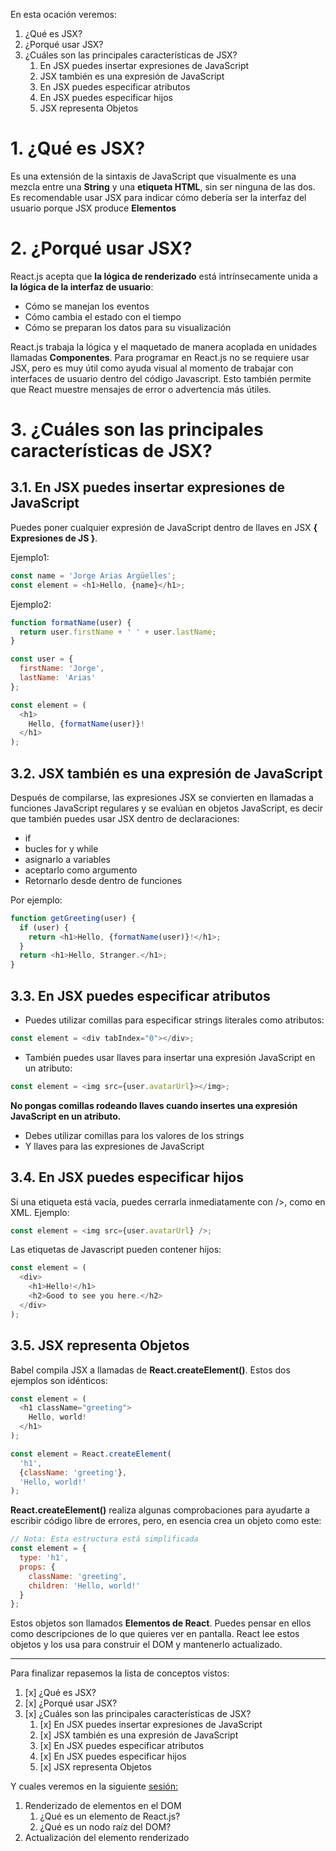 En esta ocación veremos:
1. ¿Qué es JSX?
2. ¿Porqué usar JSX?
3. ¿Cuáles son las principales características de JSX?
    1. En JSX puedes insertar expresiones de JavaScript
    2. JSX también es una expresión de JavaScript
    3. En JSX puedes especificar atributos
    4. En JSX puedes especificar hijos
    5. JSX representa Objetos


# 1. ¿Qué es JSX?

Es una extensión de la sintaxis de JavaScript que visualmente es una mezcla entre una **String** y una **etiqueta HTML**, sin ser ninguna de las dos.
Es recomendable usar JSX para indicar cómo debería ser la interfaz del usuario porque JSX produce **Elementos**

# 2. ¿Porqué usar JSX?

React.js acepta que **la lógica de renderizado** está intrínsecamente unida a **la lógica de la interfaz de usuario**: 

- Cómo se manejan los eventos
- Cómo cambia el estado con el tiempo
- Cómo se preparan los datos para su visualización

React.js trabaja la lógica y el maquetado de manera acoplada en unidades llamadas **Componentes**. 
Para programar en React.js no se requiere usar JSX, pero es muy útil como ayuda visual al momento de trabajar con interfaces de usuario dentro del código Javascript.
Esto también permite que React muestre mensajes de error o advertencia más útiles.

# 3. ¿Cuáles son las principales características de JSX?

## 3.1. En JSX puedes insertar expresiones de JavaScript

Puedes poner cualquier expresión de JavaScript dentro de llaves en JSX  **{ Expresiones de JS }**.


Ejemplo1:
```js
const name = 'Jorge Arias Argüelles';
const element = <h1>Hello, {name}</h1>;
```
Ejemplo2:
```js
function formatName(user) {
  return user.firstName + ' ' + user.lastName;
}

const user = {
  firstName: 'Jorge',
  lastName: 'Arias'
};

const element = (
  <h1>
    Hello, {formatName(user)}!
  </h1>
);
```

## 3.2. JSX también es una expresión de JavaScript

Después de compilarse, las expresiones JSX se convierten en llamadas a funciones JavaScript regulares y se evalúan en objetos JavaScript, es decir que también puedes usar JSX dentro de declaraciones:
- if
- bucles for y while
- asignarlo a variables
- aceptarlo como argumento
- Retornarlo desde dentro de funciones


Por ejemplo: 

```js
function getGreeting(user) {
  if (user) {
    return <h1>Hello, {formatName(user)}!</h1>;
  }
  return <h1>Hello, Stranger.</h1>;
}
```

## 3.3. En JSX puedes especificar atributos

- Puedes utilizar comillas para especificar strings literales como atributos:
```js
const element = <div tabIndex="0"></div>;
```
- También puedes usar llaves para insertar una expresión JavaScript en un atributo:
```js
const element = <img src={user.avatarUrl}></img>;
```

**No pongas comillas rodeando llaves cuando insertes una expresión JavaScript en un atributo.**

- Debes utilizar comillas para los valores de los strings
- Y llaves para las expresiones de JavaScript

## 3.4. En JSX puedes especificar hijos
Si una etiqueta está vacía, puedes cerrarla inmediatamente con />, como en XML.
Ejemplo:
```js
const element = <img src={user.avatarUrl} />;
```

Las etiquetas de Javascript pueden contener hijos:

```js
const element = (
  <div>
    <h1>Hello!</h1>
    <h2>Good to see you here.</h2>
  </div>
);
```

## 3.5. JSX representa Objetos

Babel compila JSX a llamadas de **React.createElement()**.
Estos dos ejemplos son idénticos:

```js
const element = (
  <h1 className="greeting">
    Hello, world!
  </h1>
);
```

```js
const element = React.createElement(
  'h1',
  {className: 'greeting'},
  'Hello, world!'
);
```

**React.createElement()** realiza algunas comprobaciones para ayudarte a escribir código libre de errores, pero, en esencia crea un objeto como este:

```js
// Nota: Esta estructura está simplificada
const element = {
  type: 'h1',
  props: {
    className: 'greeting',
    children: 'Hello, world!'
  }
};
```

Estos objetos son llamados **Elementos de React**. Puedes pensar en ellos como descripciones de lo que quieres ver en pantalla. React lee estos objetos y los usa para construir el DOM y mantenerlo actualizado.

- - - - 

Para finalizar repasemos la lista de conceptos vistos:
1. [x] ¿Qué es JSX?
2. [x] ¿Porqué usar JSX?
3. [x] ¿Cuáles son las principales características de JSX?
    1. [x] En JSX puedes insertar expresiones de JavaScript
    2. [x] JSX también es una expresión de JavaScript
    3. [x] En JSX puedes especificar atributos
    4. [x] En JSX puedes especificar hijos
    5. [x] JSX representa Objetos


Y cuales veremos en la siguiente [sesión:](https://github.com/jorgearguellles/aprendiendoReact.js/blob/main/ConceptosPrincipales/renderizandoElementos.md)
1. Renderizado de elementos en el DOM
    1. ¿Qué es un elemento de React.js?
    2. ¿Qué es un nodo raíz del DOM?
2. Actualización del elemento renderizado
